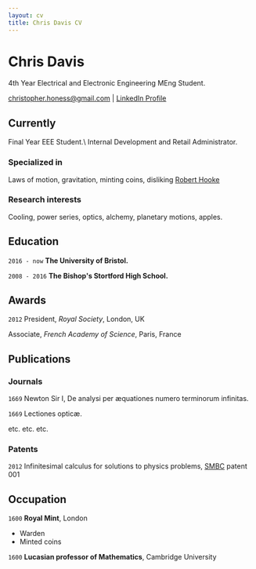 ```yaml
---
layout: cv
title: Chris Davis CV
---
```

# Chris Davis
4th Year Electrical and Electronic Engineering MEng Student.

<div id="webaddress">
<a href="christopher.honess@gmail.com">christopher.honess@gmail.com</a> | <a href="https://www.linkedin.com/in/chris-davis-02786a15b">LinkedIn Profile</a>
</div>


## Currently

Final Year EEE Student.\\
Internal Development and Retail Administrator.

### Specialized in

Laws of motion, gravitation, minting coins, disliking [Robert Hooke](http://en.wikipedia.org/wiki/Robert_Hooke)


### Research interests

Cooling, power series, optics, alchemy, planetary motions, apples.


## Education

`2016 - now`
__The University of Bristol.__

`2008 - 2016`
__The Bishop's Stortford High School.__

## Awards

`2012`
President, *Royal Society*, London, UK

Associate, *French Academy of Science*, Paris, France



## Publications

<!-- A list is also available [online](http://scholar.google.co.uk/citations?user=LTOTl0YAAAAJ) -->

### Journals

`1669`
Newton Sir I, De analysi per æquationes numero terminorum infinitas.

`1669`
Lectiones opticæ.

etc. etc. etc.

### Patents

`2012`
Infinitesimal calculus for solutions to physics problems, [SMBC](http://www.techdirt.com/articles/20121011/09312820678/if-patents-had-been-around-time-newton.shtml) patent 001


## Occupation

`1600`
__Royal Mint__, London

- Warden
- Minted coins

`1600`
__Lucasian professor of Mathematics__, Cambridge University



<!-- ### Footer

Last updated: May 2013 -->

